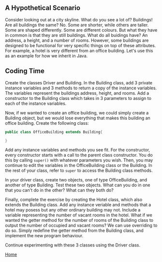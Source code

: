## A Hypothetical Scenario
Consider looking out at a city skyline. What do you see a lot of? Buildings!
Are all buildings the same? No. Some are shorter, while others are taller. Some are shaped differently. Some are different colours. But what they have in common is that they are still buildings.
What do all buidings have? An address, a height, and a number of rooms.
However, some buildings are designed to be functional for very specific things on top of these attributes.
For example, a hotel is very different from an office building. 
Let's use this as an example for how we inherit in Java.

## Coding Time

Create the classes Driver and Building. In the Building class, add 3 private instance variables and 3 methods to return a copy of the instance variables. The variables represent the buildings address, height, and rooms.
Add a constructor to the Building class which takes in 3 parameters to assign to each of the instance variables.

Now, if we wanted to create an office building, we could simply create a Building object, but we would lose everything that makes this building an office building.
Create the following class:
```java
public class OfficeBuilding extends Building{

}
```

Add any instance variables and methods you see fit.
For the constructor, every constructor starts with a call to the parent class constructor. You do this by calling `super()` with whatever parameters you wish. Then, you may continue to edit the variables in the OfficeBuilding class or the Building.
In the rest of your class, refer to `super` to access the Building class methods.

In your driver class, create two objects, one of type OfficeBuilding, and another of type Building. Test these two objects. What can you do in one that you can't do in the other? What can they both do?

Finally, complete the exercise by creating the Hotel class, which also extends the Building class. Add any instance veriable and methods that a hotel may posess but any other ordinary building may not.
Include a variable representing the number of vacant rooms in the hotel. What if we wanted the getter method for the number of rooms of the Building class to output the number of occupied and vacant rooms?
We can use overriding to do so. Simply redefine the getter method from the Building class, and implement the new program behaviour.

Continue experimenting with these 3 classes using the Driver class.

[Home](../index.md)
